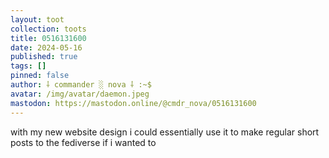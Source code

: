 ```yaml
---
layout: toot
collection: toots
title: 0516131600
date: 2024-05-16
published: true
tags: []
pinned: false
author: ⸸ commander ░ nova ⸸ :~$
avatar: /img/avatar/daemon.jpeg
mastodon: https://mastodon.online/@cmdr_nova/0516131600
---
```


with my new website design i could essentially use it to make regular short posts to the fediverse if i wanted to

